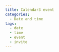 ```yaml
---
title: Calendar3 event
categories:
  - Date and time
tags:
  - date
  - time
  - event
  - invite
---
```

